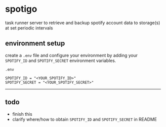 # spotigo

task runner server to retrieve and backup spotify account data to storage(s) at set periodic intervals

## environment setup

create a `.env` file and configure your environment by adding your `SPOTIFY_ID` and `SPOTIFY_SECRET` environment variables.

`.env`
```
SPOTIFY_ID = "<YOUR_SPOTIFY_ID>"
SPOTIFY_SECRET = "<YOUR_SPOTIFY_SECRET>"
```

---

## todo

- finish this
- clarify where/how to obtain `SPOTIFY_ID` and `SPOTIFY_SECRET` in README 
